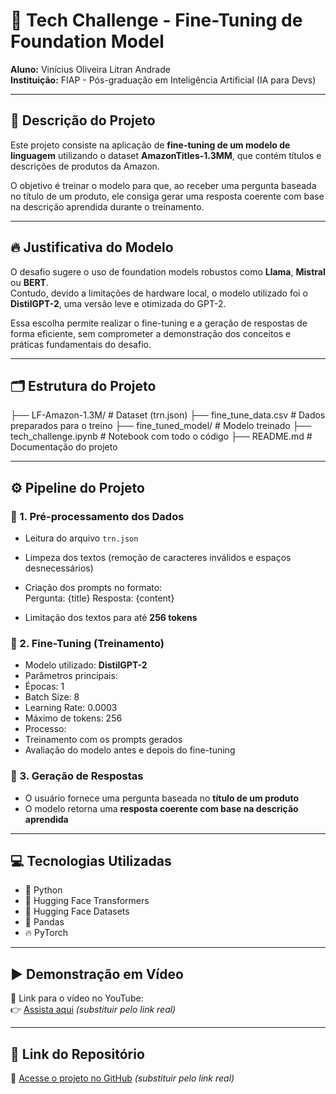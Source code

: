 # 🚀 Tech Challenge - Fine-Tuning de Foundation Model

**Aluno:** Vinícius Oliveira Litran Andrade  
**Instituição:** FIAP - Pós-graduação em Inteligência Artificial  (IA para Devs)

---

## 📜 Descrição do Projeto

Este projeto consiste na aplicação de **fine-tuning de um modelo de linguagem** utilizando o dataset **AmazonTitles-1.3MM**, que contém títulos e descrições de produtos da Amazon.

O objetivo é treinar o modelo para que, ao receber uma pergunta baseada no título de um produto, ele consiga gerar uma resposta coerente com base na descrição aprendida durante o treinamento.

---

## 🔥 Justificativa do Modelo

O desafio sugere o uso de foundation models robustos como **Llama**, **Mistral** ou **BERT**.  
Contudo, devido a limitações de hardware local, o modelo utilizado foi o **DistilGPT-2**, uma versão leve e otimizada do GPT-2.

Essa escolha permite realizar o fine-tuning e a geração de respostas de forma eficiente, sem comprometer a demonstração dos conceitos e práticas fundamentais do desafio.

---

## 🗂️ Estrutura do Projeto

├── LF-Amazon-1.3M/ # Dataset (trn.json)
├── fine_tune_data.csv # Dados preparados para o treino
├── fine_tuned_model/ # Modelo treinado
├── tech_challenge.ipynb # Notebook com todo o código
├── README.md # Documentação do projeto

---

## ⚙️ Pipeline do Projeto

### 🔹 1. Pré-processamento dos Dados
- Leitura do arquivo `trn.json`
- Limpeza dos textos (remoção de caracteres inválidos e espaços desnecessários)
- Criação dos prompts no formato:  
Pergunta: {title}
Resposta: {content}

- Limitação dos textos para até **256 tokens**

### 🔹 2. Fine-Tuning (Treinamento)
- Modelo utilizado: **DistilGPT-2**
- Parâmetros principais:
- Épocas: 1
- Batch Size: 8
- Learning Rate: 0.0003
- Máximo de tokens: 256
- Processo:
- Treinamento com os prompts gerados
- Avaliação do modelo antes e depois do fine-tuning

### 🔹 3. Geração de Respostas
- O usuário fornece uma pergunta baseada no **título de um produto**
- O modelo retorna uma **resposta coerente com base na descrição aprendida**

---

## 💻 Tecnologias Utilizadas

- 🐍 Python
- 🤗 Hugging Face Transformers
- 🤗 Hugging Face Datasets
- 🐼 Pandas
- 🔥 PyTorch

---

## ▶️ Demonstração em Vídeo

🎥 Link para o vídeo no YouTube:  
👉 [Assista aqui](https://www.youtube.com/SEU_VIDEO_AQUI) *(substituir pelo link real)*

---

## 📂 Link do Repositório

🔗 [Acesse o projeto no GitHub](https://github.com/UnB-EngEnerg-180028863/Terceiro-Tech-Challenge) *(substituir pelo link real)*
